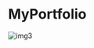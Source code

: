 # MyPortfolio

![img3](https://github.com/user-attachments/assets/339059a3-e120-4b77-9641-56e476dcf8e3)

